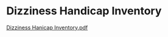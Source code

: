 # Dizziness Handicap Inventory

[Dizziness Hanicap Inventory.pdf](Dizziness%20Handicap%20Inventory%209efcb46420ee4fc1baa378288051b271/Dizziness_Hanicap_Inventory.pdf)